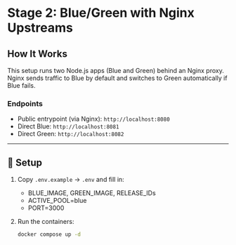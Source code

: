 # Stage 2: Blue/Green with Nginx Upstreams

## How It Works
This setup runs two Node.js apps (Blue and Green) behind an Nginx proxy.
Nginx sends traffic to Blue by default and switches to Green automatically if Blue fails.

### Endpoints
- Public entrypoint (via Nginx): `http://localhost:8080`
- Direct Blue: `http://localhost:8081`
- Direct Green: `http://localhost:8082`

---

## 🧩 Setup

1. Copy `.env.example` → `.env` and fill in:
   - BLUE_IMAGE, GREEN_IMAGE, RELEASE_IDs
   - ACTIVE_POOL=blue
   - PORT=3000

2. Run the containers:
   ```bash
   docker compose up -d
